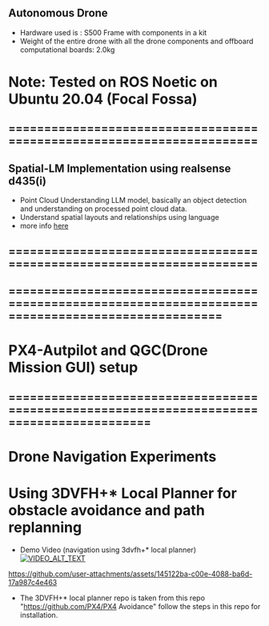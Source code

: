 



## Autonomous Drone
- Hardware used is : S500 Frame with components in a kit
- Weight of the entire drone with all the drone components and offboard computational boards: 2.0kg

# Note: Tested on ROS Noetic on Ubuntu 20.04 (Focal Fossa)



## ======================================================================
## Spatial-LM Implementation using realsense d435(i)

- Point Cloud Understanding LLM model, basically an object detection and understanding on processed point cloud data.
- Understand spatial layouts and relationships using language
- more info [here](https://huggingface.co/manycore-research/SpatialLM-Llama-1B)

## ======================================================================

## ====================================================================================================
# PX4-Autpilot and QGC(Drone Mission GUI) setup
## ==========================================================================================
# Drone Navigation Experiments
# Using 3DVFH+* Local Planner for obstacle avoidance and path replanning

- Demo Video (navigation using 3dvfh+* local planner)
  [![VIDEO_ALT_TEXT](https://i9.ytimg.com/vi/_zSN2GMdqgo/mq2.jpg?sqp=CNymp8IG-oaymwEoCMACELQB8quKqQMcGADwAQH4AYwCgALgA4oCDAgAEAEYZSBbKEswDw==&rs=AOn4CLAhKmfd6mNKUw-mw23yUjLWsrBnHA)](https://youtube.com/shorts/_zSN2GMdqgo)


https://github.com/user-attachments/assets/145122ba-c00e-4088-ba6d-17a987c4e463


- The 3DVFH+* local planner repo is taken from this repo "https://github.com/PX4/PX4 Avoidance" follow the steps in this repo for installation.
